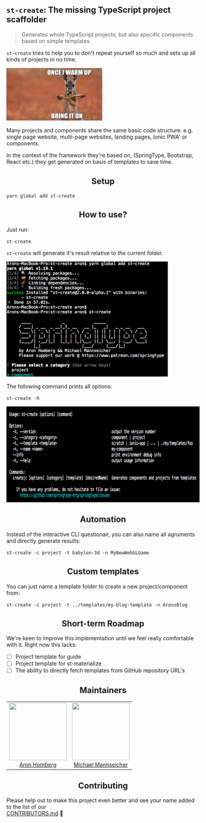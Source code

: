 ## `st-create`: The missing TypeScript project scaffolder

> Generates whole TypeScript projects, but also specific components based on simple templates.

`st-create` tries to help you to don't repeat yourself so much and sets up all kinds of projects in no time.

<img src="bringiton.png" width="250">

Many projects and components share the same basic code structure. e.g. single page website, multi-page websites, landing pages, Ionic PWA' or components.

In the context of the framework they're based on,  (SpringType, Bootstrap, React etc.) they get  generated on basis of templates to save time.

<h2 align="center">Setup</h2>


    yarn global add st-create


<h2 align="center">How to use?</h2>

Just run:

    st-create

`st-create` will generate it's result relative to the current folder.

<img src="howto.png" height="300" />

The following command prints all options:

    st-create -h

<img src="usage.png" height="250" />

<h2 align="center">Automation</h2>

Instead of the interactive CLI questionair, you can also name all agruments and directly generate results:

    st-create -c project -t babylon-3d -n MyNewWebGLGame

<h2 align="center">Custom templates</h2>

You can just name a template folder to create a new project/component from:

    st-create -c project -t ../templates/my-blog-template -n AronsBlog


<h2 align="center">Short-term Roadmap</h2>

We're keen to improve this implementation until we feel really comfortable with it. Right now this lacks:

- [ ] Project template for guide
- [ ] Project template for st-materialize
- [ ] The ability to directly fetch templates from GitHub repository URL's

<h2 align="center">Maintainers</h2>

<table>
  <tbody>
    <tr>
      <td align="center">
        <img width="150" height="150"
        src="https://avatars3.githubusercontent.com/u/454817?v=4&s=150">
        </br>
        <a href="https://github.com/kyr0">Aron Homberg</a>
      </td>
      <td align="center">
        <img width="150" height="150"
        src="https://avatars2.githubusercontent.com/u/12079044?s=150&v=4">
        </br>
        <a href="https://github.com/mansi1">Michael Mannseicher</a>
      </td>
    </tr>
  <tbody>
</table>

<h2 align="center">Contributing</h2>

Please help out to make this project even better and see your name added to the list of our  
[CONTRIBUTORS.md](./CONTRIBUTORS.md) :tada: